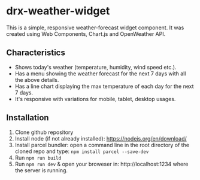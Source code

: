 # drx-weather-widget

This is a simple, responsive weather-forecast widget component.
It was created using Web Components, Chart.js and OpenWeather API.

## Characteristics
* Shows today's weather (temperature, humidity, wind speed etc.).
* Has a menu showing the weather forecast for the next 7 days with all the above details.
* Has a line chart displaying the max temperature of each day for the next 7 days.
* It's responsive with variations for mobile, tablet, desktop usages.


## Installation
1. Clone github repository
2. Install node (if not already installed): https://nodejs.org/en/download/
3. Install parcel bundler: open a command line in the root directory of the cloned repo and type:  `npm install parcel --save-dev`
4. Run `npm run build` 
5. Run `npm run dev` & open your broweser in: http://localhost:1234 where the server is running.
